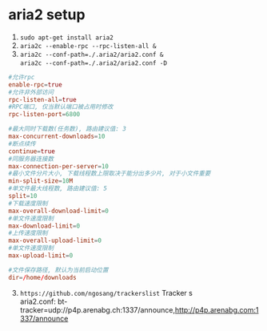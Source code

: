 # aria2 setup

1. `sudo apt-get install aria2`
2. `aria2c --enable-rpc --rpc-listen-all &`
3. `aria2c --conf-path=./.aria2/aria2.conf &`  
   `aria2c --conf-path=./.aria2/aria2.conf -D`

```conf
#允许rpc
enable-rpc=true
#允许非外部访问
rpc-listen-all=true
#RPC端口, 仅当默认端口被占用时修改
rpc-listen-port=6800

#最大同时下载数(任务数), 路由建议值: 3
max-concurrent-downloads=10
#断点续传
continue=true
#同服务器连接数
max-connection-per-server=10
#最小文件分片大小, 下载线程数上限取决于能分出多少片, 对于小文件重要
min-split-size=10M
#单文件最大线程数, 路由建议值: 5
split=10
#下载速度限制
max-overall-download-limit=0
#单文件速度限制
max-download-limit=0
#上传速度限制
max-overall-upload-limit=0
#单文件速度限制
max-upload-limit=0

#文件保存路径, 默认为当前启动位置
dir=/home/downloads

```

3. `https://github.com/ngosang/trackerslist` Tracker
   s  
    aria2.conf: bt-tracker=udp://p4p.arenabg.ch:1337/announce,http://p4p.arenabg.com:1337/announce
